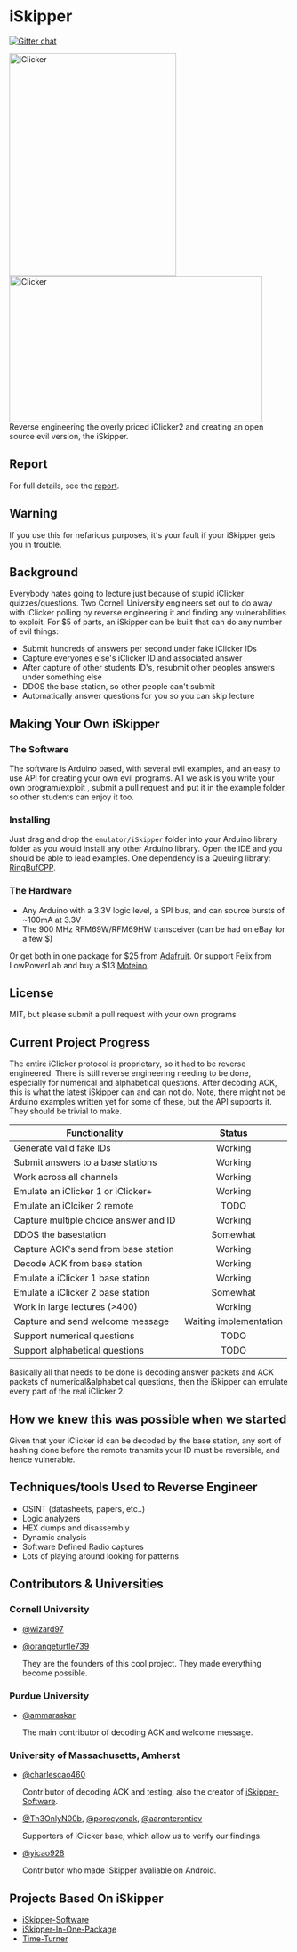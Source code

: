 # iSkipper

[![Gitter chat](https://badges.gitter.im/gitterHQ/gitter.png)](https://gitter.im/iSkipper-project)

<img src="https://github.com/wizard97/iSkipper/blob/master/pics/IMG_20170425_002113.jpg?raw=true" alt="iClicker" width="300" height="400">
<img src="https://github.com/wizard97/iSkipper/blob/master/pics/96_8MS_AA_a.png" alt="iClicker" width="455" height="263">
Reverse engineering the overly priced iClicker2 and creating an open source evil version, the iSkipper.

## Report
For full details, see the [report](https://github.com/wizard97/iSkipper/releases/download/v1.0.0/iskipper.pdf).


## Warning
If you use this for nefarious purposes, it's your fault if your iSkipper gets you in trouble.

## Background
Everybody hates going to lecture just because of stupid iClicker quizzes/questions.
Two Cornell University engineers set out to do away with iClicker polling by reverse engineering it
and finding any vulnerabilities to exploit. For $5 of parts, an iSkipper can be built that
can do any number of evil things:
* Submit hundreds of answers per second under fake iClicker IDs
* Capture everyones else's iClicker ID and associated answer
* After capture of other students ID's, resubmit other peoples answers under something else
* DDOS the base station, so other people can't submit
* Automatically answer questions for you so you can skip lecture


## Making Your Own iSkipper

### The Software
The software is Arduino based, with several evil examples, and an easy to use API
for creating your own evil programs. All we ask is you write your own program/exploit
, submit a pull request and put it in the example folder, so other students can enjoy it too.

### Installing
Just drag and drop the `emulator/iSkipper` folder into your Arduino library folder as you
would install any other Arduino library. Open the IDE and you should be able to lead examples.
One dependency is a Queuing library: [RingBufCPP](https://github.com/wizard97/Embedded_RingBuf_CPP).

### The Hardware
* Any Arduino with a 3.3V logic level, a SPI bus, and can source bursts of ~100mA at 3.3V
* The 900 MHz RFM69W/RFM69HW transceiver (can be had on eBay for a few $)

Or get both in one package for $25 from [Adafruit](https://learn.adafruit.com/adafruit-feather-m0-radio-with-rfm69-packet-radio/overview).
Or support Felix from LowPowerLab and buy a $13 [Moteino](https://lowpowerlab.com/shop/product/99)

## License
MIT, but please submit a pull request with your own programs

## Current Project Progress
The entire iClicker protocol is proprietary, so it had to be reverse engineered.
There is still reverse engineering needing to be done, especially for numerical and alphabetical questions.
After decoding ACK, this is what the latest iSkipper can and can not do.
Note, there might not be Arduino examples written yet for some of these, but the API supports it. They should
be trivial to make.

| Functionality                        | Status           
| ------------------------------------ |:----------------------:|
| Generate valid fake IDs              | Working                |
| Submit answers to a base stations    | Working                |
| Work across all channels             | Working                |
| Emulate an iClicker 1 or iClicker+   | Working                |
| Emulate an iClciker 2 remote         | TODO                   |
| Capture multiple choice answer and ID| Working                |
| DDOS the basestation                 | Somewhat               |
| Capture ACK's send from base station | Working                |
| Decode ACK from base station         | Working                |
| Emulate a iClicker 1 base station    | Working                |
| Emulate a iClicker 2 base station    | Somewhat               |
| Work in large lectures  (>400)       | Working                |
| Capture and send welcome message     | Waiting implementation |
| Support numerical questions          | TODO                   |
| Support alphabetical questions       | TODO                   |


Basically all that needs to be done is decoding answer packets and ACK packets of numerical&alphabetical questions,
then the iSkipper can emulate every part of the real iClicker 2.

## How we knew this was possible when we started
Given that your iClicker id can be decoded by the base station, any sort of hashing
done before the remote transmits your ID must be reversible, and hence vulnerable.

## Techniques/tools Used to Reverse Engineer
* OSINT (datasheets, papers, etc..)
* Logic analyzers
* HEX dumps and disassembly
* Dynamic analysis
* Software Defined Radio captures
* Lots of playing around looking for patterns

## Contributors & Universities
### Cornell University
* [@wizard97](https://github.com/wizard97)
* [@orangeturtle739](https://github.com/orangeturtle739)

    They are the founders of this cool project. They made everything become possible.

### Purdue University
* [@ammaraskar](https://github.com/ammaraskar)

    The main contributor of decoding ACK and welcome message.

### University of Massachusetts, Amherst
* [@charlescao460](https://github.com/charlescao460)

    Contributor of decoding ACK and testing, also the creator of [iSkipper-Software](https://github.com/charlescao460/iSkipper-Software).

* [@Th3OnlyN00b](https://github.com/Th3OnlyN00b), [@porocyonak](https://github.com/porocyonak), [@aaronterentiev](https://github.com/aaronterentiev)

    Supporters of iClicker base, which allow us to verify our findings.

* [@yicao928](https://github.com/yicao928)

    Contributor who made iSkipper avaliable on Android.

## Projects Based On iSkipper
* [iSkipper-Software](https://github.com/charlescao460/iSkipper-Software)
* [iSkipper-In-One-Package](https://github.com/charlescao460/iSkipper-In-One-Package)
* [Time-Turner](https://github.com/VCNinc/Time-Turner)
